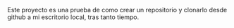 Este proyecto es una prueba de como crear un repositorio y clonarlo desde github a mi escritorio local, tras tanto tiempo.